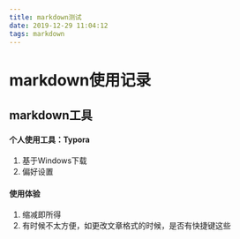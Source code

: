 ```yaml
---
title: markdown测试
date: 2019-12-29 11:04:12
tags: markdown
---
```


# markdown使用记录
## markdown工具

#### 个人使用工具：**Typora**

1. 基于Windows下载
2. 偏好设置 

####  使用体验

1. 缩减即所得
2. 有时候不太方便，如更改文章格式的时候，是否有快捷键这些